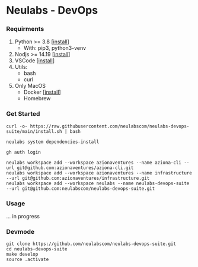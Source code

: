 # Neulabs - DevOps

### Requirments


1. Python >= 3.8 \[[install](https://www.python.org/downloads/)\]
    - With: pip3, python3-venv
2. Nodjs >= 14.19 \[[install](https://github.com/nvm-sh/nvm)\]
3. VSCode \[[install](https://code.visualstudio.com/download)\]
4. Utils:
    - bash
    - curl
5. Only MacOS
    - Docker \[[install](https://docs.docker.com/desktop/mac/install/)\]
    - Homebrew

### Get Started

    curl -o- https://raw.githubusercontent.com/neulabscom/neulabs-devops-suite/main/install.sh | bash

    neulabs system dependencies-install

    gh auth login

    neulabs workspace add --workspace azionaventures --name aziona-cli --url git@github.com:azionaventures/aziona-cli.git
    neulabs workspace add --workspace azionaventures --name infrastructure --url git@github.com:azionaventures/infrastructure.git
    neulabs workspace add --workspace neulabs --name neulabs-devops-suite --url git@github.com:neulabscom/neulabs-devops-suite.git

### Usage

... in progress

### Devmode

    git clone https://github.com/neulabscom/neulabs-devops-suite.git
    cd neulabs-devops-suite
    make develop
    source .activate
